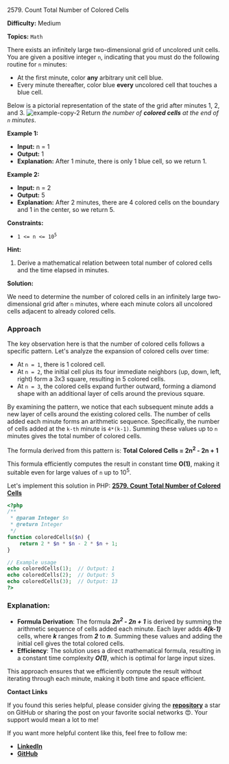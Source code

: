 2579\. Count Total Number of Colored Cells

**Difficulty:** Medium

**Topics:** `Math`

There exists an infinitely large two-dimensional grid of uncolored unit cells. You are given a positive integer `n`, indicating that you must do the following routine for `n` minutes:

- At the first minute, color **any** arbitrary unit cell blue.
- Every minute thereafter, color blue **every** uncolored cell that touches a blue cell.

Below is a pictorial representation of the state of the grid after minutes 1, 2, and 3.
![example-copy-2](https://assets.leetcode.com/uploads/2023/01/10/example-copy-2.png)
Return _the number of **colored cells** at the end of `n` minutes_.

**Example 1:**

- **Input:** n = 1
- **Output:** 1
- **Explanation:** After 1 minute, there is only 1 blue cell, so we return 1.

**Example 2:**

- **Input:** n = 2
- **Output:** 5
- **Explanation:** After 2 minutes, there are 4 colored cells on the boundary and 1 in the center, so we return 5.



**Constraints:**

- <code>1 <= n <= 10<sup>5</sup></code>

**Hint:**
1. Derive a mathematical relation between total number of colored cells and the time elapsed in minutes.



**Solution:**

We need to determine the number of colored cells in an infinitely large two-dimensional grid after `n` minutes, where each minute colors all uncolored cells adjacent to already colored cells.

### Approach
The key observation here is that the number of colored cells follows a specific pattern. Let's analyze the expansion of colored cells over time:
- At `n = 1`, there is 1 colored cell.
- At `n = 2`, the initial cell plus its four immediate neighbors (up, down, left, right) form a 3x3 square, resulting in 5 colored cells.
- At `n = 3`, the colored cells expand further outward, forming a diamond shape with an additional layer of cells around the previous square.

By examining the pattern, we notice that each subsequent minute adds a new layer of cells around the existing colored cells. The number of cells added each minute forms an arithmetic sequence. Specifically, the number of cells added at the `k-th` minute is `4*(k-1)`. Summing these values up to `n` minutes gives the total number of colored cells.

The formula derived from this pattern is:
**Total Colored Cells = 2n<sup>2</sup> - 2n + 1**

This formula efficiently computes the result in constant time **O(1)**, making it suitable even for large values of `n` up to 10<sup>5</sup>.

Let's implement this solution in PHP: **[2579. Count Total Number of Colored Cells](https://github.com/mah-shamim/leet-code-in-php/tree/main/algorithms/002579-count-total-number-of-colored-cells/solution.php)**

```php
<?php
/**
 * @param Integer $n
 * @return Integer
 */
function coloredCells($n) {
    return 2 * $n * $n - 2 * $n + 1;
}

// Example usage
echo coloredCells(1);  // Output: 1
echo coloredCells(2);  // Output: 5
echo coloredCells(3);  // Output: 13
?>
```

### Explanation:

- **Formula Derivation**: The formula _**2n<sup>2</sup> - 2n + 1**_ is derived by summing the arithmetic sequence of cells added each minute. Each layer adds _**4(k-1)**_ cells, where _**k**_ ranges from _**2**_ to _**n**_. Summing these values and adding the initial cell gives the total colored cells.
- **Efficiency**: The solution uses a direct mathematical formula, resulting in a constant time complexity _**O(1)**_, which is optimal for large input sizes.

This approach ensures that we efficiently compute the result without iterating through each minute, making it both time and space efficient.

**Contact Links**

If you found this series helpful, please consider giving the **[repository](https://github.com/mah-shamim/leet-code-in-php)** a star on GitHub or sharing the post on your favorite social networks 😍. Your support would mean a lot to me!

If you want more helpful content like this, feel free to follow me:

- **[LinkedIn](https://www.linkedin.com/in/arifulhaque/)**
- **[GitHub](https://github.com/mah-shamim)**